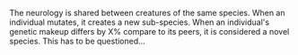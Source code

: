 
The neurology is shared between creatures of the same species.
When an individual mutates, it creates a new sub-species.
When an individual's genetic makeup differs by X% compare to its peers, it is considered a novel species. 
This has to be questioned...
